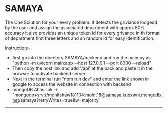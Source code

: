 # SAMAYA
The One Solution for your every problem.
It detects the griviance lodgedd by the user and assign the associated department with approx 80% accuracy 
it also provides an unique token id for every grivance in th format of department first three letters and an random id for easy identification.

Instruction:-
- first go into the directory SAMAYA/backend and run the main.py as "python -m uvicorn main:app --host 127.0.0.1 --port 8000 --reload"
- Then copy the host link and add '/api' at the back and paste it in the browser to activate backend server
- Next in the terminal run "npm run dev" and enter the link shown in google to access the website in connection with backend
- mongoDB Atlas link -> "mongodb+srv://mohitshaw181104:mohit18@samaya.kuoxwni.mongodb.net/samaya?retryWrites=true&w=majority
_____________________________________________________________________________________________________________________________
